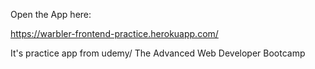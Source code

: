 Open the App here: 

https://warbler-frontend-practice.herokuapp.com/

It's practice app from udemy/ The Advanced Web Developer Bootcamp
